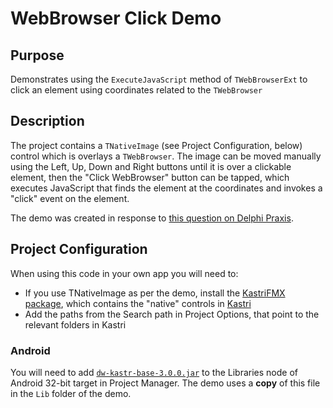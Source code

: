 # WebBrowser Click Demo

## Purpose

Demonstrates using the `ExecuteJavaScript` method of `TWebBrowserExt` to click an element using coordinates related to the `TWebBrowser`

## Description

The project contains a `TNativeImage` (see Project Configuration, below) control which is overlays a `TWebBrowser`. The image can be moved manually using the Left, Up, Down and Right buttons until it is over a clickable element, then the "Click WebBrowser" button can be tapped, which executes JavaScript that finds the element at the coordinates and invokes a "click" event on the element.

The demo was created in response to [this question on Delphi Praxis](https://en.delphipraxis.net/topic/12144-mouse-cursor).

## Project Configuration

When using this code in your own app you will need to:

* If you use TNativeImage as per the demo, install the [KastriFMX package](https://github.com/DelphiWorlds/Kastri/tree/master/Packages), which contains the "native" controls in [Kastri](https://github.com/DelphiWorlds/Kastri)
* Add the paths from the Search path in Project Options, that point to the relevant folders in Kastri

### Android

You will need to add [`dw-kastr-base-3.0.0.jar`](https://github.com/DelphiWorlds/Kastri/blob/master/Lib/dw-kastri-base-3.0.0.jar) to the Libraries node of Android 32-bit target in Project Manager. The demo uses a **copy** of this file in the `Lib` folder of the demo.